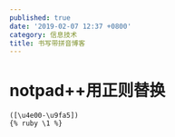 ```yaml
---
published: true
date: '2019-02-07 12:37 +0800'
category: 信息技术
title: 书写带拼音博客
---
```

# notpad++用正则替换

```
([\u4e00-\u9fa5])
{% ruby \1 %} 
